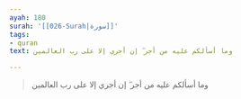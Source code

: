 ```yaml
---
ayah: 180
surah: '[[026-Surah|سورة]]'
tags:
- quran
text: وما أسألكم عليه من أجر ۖ إن أجري إلا على رب العالمين

---
```

> وما أسألكم عليه من أجر ۖ إن أجري إلا على رب العالمين
